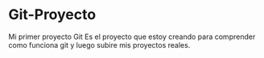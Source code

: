 # Git-Proyecto
Mi primer proyecto Git
Es el proyecto que estoy creando para comprender como funciona git y luego subire mis proyectos reales.
